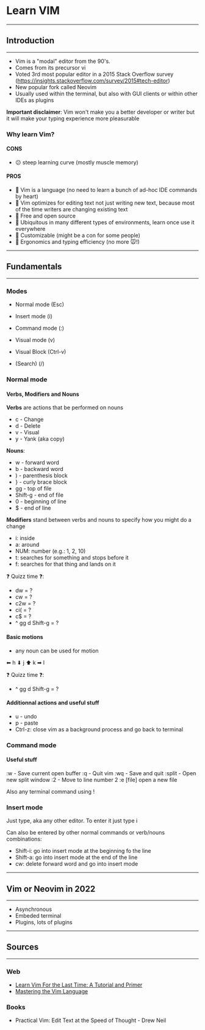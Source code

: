 # Learn VIM

---

## Introduction

---

- Vim is a "modal" editor from the 90's.
- Comes from its precursor vi
- Voted 3rd most popular editor in a 2015 Stack Overflow survey (https://insights.stackoverflow.com/survey/2015#tech-editor)
- New popular fork called Neovim
- Usually used within the terminal, but also with GUI clients or within other IDEs as plugins

**Important disclaimer**: Vim won't make you a better developer or writer
but it will make your typing experience more pleasurable

### Why learn Vim?

#### CONS

- 😕 steep learning curve (mostly muscle memory)

#### PROS

- 🤟 Vim is a language (no need to learn a bunch of ad-hoc IDE commands by heart)
- 🤟 Vim optimizes for editing text not just writing new text, because most of the time writers are changing
  existing text
- 🤟 Free and open source
- 🤟 Ubiquitous in many different types of environments, learn once use it everywhere
- 🤟 Customizable (might be a con for some people)
- 🤟 Ergonomics and typing efficiency (no more 🐭!)

---

## Fundamentals

---

### Modes

- Normal mode (Esc)
- Insert mode (i)
- Command mode (:)
- Visual mode (v)

- Visual Block (Ctrl-v)
- (Search) (/)

### Normal mode

#### Verbs, Modifiers and Nouns

**Verbs** are actions that be performed on nouns

- c - Change
- d - Delete
- v - Visual
- y - Yank (aka copy)

**Nouns**:

- w - forward word
- b - backward word
- ) - parenthesis block
- } - curly brace block
- gg - top of file
- Shift-g - end of file
- 0 - beginning of line
- $ - end of line

**Modifiers** stand between verbs and nouns to specify how
you might do a change

- i: inside
- a: around
- NUM: number (e.g.: 1, 2, 10)
- t: searches for something and stops before it
- f: searches for that thing and lands on it

❓ Quizz time ❓:

- dw = ?
- cw = ?
- c2w = ?
- ci( = ?
- c$ = ?
- ^ gg d Shift-g = ?

#### Basic motions

- any noun can be used for motion

⬅ h
⬇ j
⬆ k
➡ l

❓ Quizz time ❓:

- ^ gg d Shift-g = ?

#### Additionnal actions and useful stuff

- u - undo
- p - paste
- Ctrl-z: close vim as a background process and go back to terminal

### Command mode

#### Useful stuff

:w - Save current open buffer
:q - Quit vim
:wq - Save and quit
:split - Open new split window
:2 - Move to line number 2
:e [file] open a new file

Also any terminal command using !

### Insert mode

Just type, aka any other editor. To enter it just type i

Can also be entered by other normal commands or verb/nouns combinations:

- Shift-i: go into insert mode at the beginning fo the line
- Shift-a: go into insert mode at the end of the line
- cw: delete forward word and go into insert mode

---

## Vim or Neovim in 2022

---

- Asynchronous
- Embeded terminal
- Plugins, lots of plugins

---

## Sources

---

### Web

- [Learn Vim For the Last Time: A Tutorial and Primer](https://danielmiessler.com/study/vim/)
- [Mastering the Vim Language](https://www.youtube.com/watch?v=wlR5gYd6um0)

### Books

- Practical Vim: Edit Text at the Speed of Thought - Drew Neil
